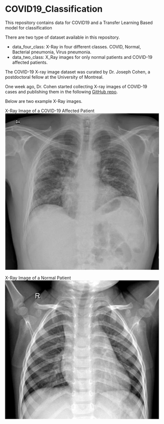# COVID19_Classification
This repository contains data for COVID19 and a Transfer Learning Based model for classification

There are two type of dataset available in this repository. 
* data_four_class: X-Ray in four different classes. COVID, Normal, Bacterial pneumonia, Virus pneumonia. 
* data_two_class: X_Ray images for only normal patients and COVID-19 affected patients. 

The COVID-19 X-ray image dataset  was curated by Dr. Joseph Cohen, a postdoctoral fellow at the University of Montreal.

One week ago, Dr. Cohen started collecting X-ray images of COVID-19 cases and publishing them in the following [GitHub repo](https://github.com/ieee8023/covid-chestxray-dataset).  

Below are two example X-Ray images. 

X-Ray Image of a COVID-19 Affected Patient
![](/data_four_class/train/covid/1312A392-67A3-4EBF-9319-810CF6DA5EF6.jpeg)

X-Ray Image of a Normal Patient
![](/data_four_class/train/normal/NORMAL2-IM-1294-0001-0002.jpeg)

